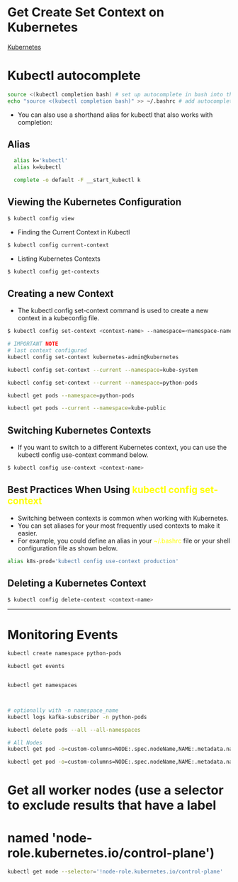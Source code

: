 # Get Create Set Context on Kubernetes

[Kubernetes](https://kubernetes.io/docs/reference/kubectl/cheatsheet/#kubectl-autocomplete)

# Kubectl autocomplete
```bash
source <(kubectl completion bash) # set up autocomplete in bash into the current shell, bash-completion package should be installed first.
echo "source <(kubectl completion bash)" >> ~/.bashrc # add autocomplete permanently to your bash shell.
```
* You can also use a shorthand alias for kubectl that also works with completion:

## Alias
```bash
  alias k='kubectl'
  alias k=kubectl

  complete -o default -F __start_kubectl k
```

## Viewing the Kubernetes Configuration
```bash
$ kubectl config view
```
* Finding the Current Context in Kubectl
```bash
$ kubectl config current-context
```
* Listing Kubernetes Contexts
```bash
$ kubectl config get-contexts
```
## Creating a new Context
* The kubectl config set-context command is used to create a new context in a kubeconfig file.
```bash
$ kubectl config set-context <context-name> --namespace=<namespace-name> --user=<user-name> --cluster=<cluster-name>

# IMPORTANT NOTE
# last context configured
kubectl config set-context kubernetes-admin@kubernetes 

kubectl config set-context --current --namespace=kube-system

kubectl config set-context --current --namespace=python-pods

kubectl get pods --namespace=python-pods 

kubectl get pods --current --namespace=kube-public 


```

## Switching Kubernetes Contexts
* If you want to switch to a different Kubernetes context, you can use the kubectl config use-context command below.
```bash
$ kubectl config use-context <context-name>
```
## Best Practices When Using <span style="color: yellow;">kubectl config set-context</span>
* Switching between contexts is common when working with Kubernetes. 
* You can set aliases for your most frequently used contexts to make it easier. 
* For example, you could define an alias in your <span style="color: yellow;">~/.bashrc</span> file or your shell configuration file as shown below.
```bash
alias k8s-prod='kubectl config use-context production'
```
## Deleting a Kubernetes Context
```bash
$ kubectl config delete-context <context-name>

```

----------------------------------------------------------------
 # Monitoring Events
 ```bash
 kubectl create namespace python-pods

 kubectl get events


kubectl get namespaces



# optionally with -n namespace_name
 kubectl logs kafka-subscriber -n python-pods

 kubectl delete pods --all --all-namespaces

# All Nodes
kubectl get pod -o=custom-columns=NODE:.spec.nodeName,NAME:.metadata.name --all-namespaces

kubectl get pod -o=custom-columns=NODE:.spec.nodeName,NAME:.metadata.name --all-namespaces

 ```


# Get all worker nodes (use a selector to exclude results that have a label
# named 'node-role.kubernetes.io/control-plane')
```bash
kubectl get node --selector='!node-role.kubernetes.io/control-plane'
```

